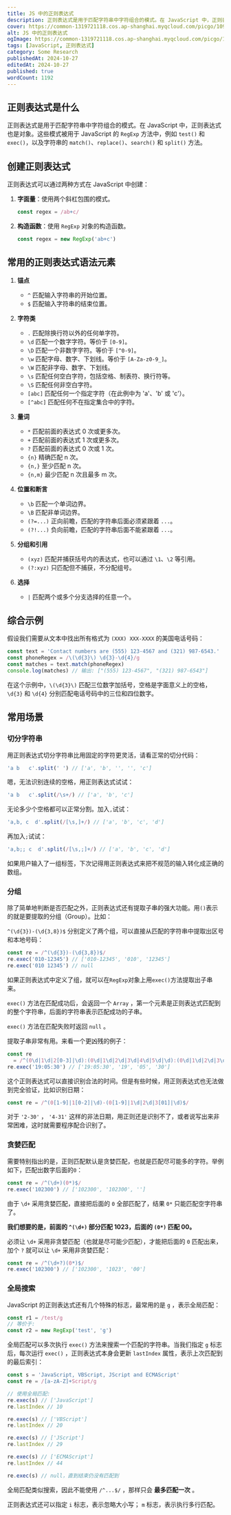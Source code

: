 ```yaml
---
title: JS 中的正则表达式
description: 正则表达式是用于匹配字符串中字符组合的模式。在 JavaScript 中，正则表达式也是对象。这些模式被用于 JavaScript 的 `RegExp` 方法中，例如 `test()` 和 `exec()`，以及字符串的 `match()`、`replace()`、`search()` 和 `split()` 方法。
cover: https://common-1319721118.cos.ap-shanghai.myqcloud.com/picgo/109825600-1.jpg
alt: JS 中的正则表达式
ogImage: https://common-1319721118.cos.ap-shanghai.myqcloud.com/picgo/109825600-1.jpg
tags: [JavaScript, 正则表达式]
category: Some Research
publishedAt: 2024-10-27
editedAt: 2024-10-27
published: true
wordCount: 1192
---
```


## 正则表达式是什么

正则表达式是用于匹配字符串中字符组合的模式。在 JavaScript 中，正则表达式也是对象。这些模式被用于 JavaScript 的 `RegExp` 方法中，例如 `test()` 和 `exec()`，以及字符串的 `match()`、`replace()`、`search()` 和 `split()` 方法。

## 创建正则表达式

正则表达式可以通过两种方式在 JavaScript 中创建：

1. **字面量**：使用两个斜杠包围的模式。

   ```javascript
   const regex = /ab+c/
   ```

2. **构造函数**：使用 `RegExp` 对象的构造函数。
   ```javascript
   const regex = new RegExp('ab+c')
   ```

## 常用的正则表达式语法元素

1. **锚点**

   - `^` 匹配输入字符串的开始位置。
   - `$` 匹配输入字符串的结束位置。

2. **字符类**

   - `.` 匹配除换行符以外的任何单字符。
   - `\d` 匹配一个数字字符。等价于 `[0-9]`。
   - `\D` 匹配一个非数字字符。等价于 `[^0-9]`。
   - `\w` 匹配字母、数字、下划线。等价于 `[A-Za-z0-9_]`。
   - `\W` 匹配非字母、数字、下划线。
   - `\s` 匹配任何空白字符，包括空格、制表符、换行符等。
   - `\S` 匹配任何非空白字符。
   - `[abc]` 匹配任何一个指定字符（在此例中为 'a'、'b' 或 'c'）。
   - `[^abc]` 匹配任何不在指定集合中的字符。

3. **量词**

   - `*` 匹配前面的表达式 0 次或更多次。
   - `+` 匹配前面的表达式 1 次或更多次。
   - `?` 匹配前面的表达式 0 次或 1 次。
   - `{n}` 精确匹配 n 次。
   - `{n,}` 至少匹配 n 次。
   - `{n,m}` 最少匹配 n 次且最多 m 次。

4. **位置和断言**

   - `\b` 匹配一个单词边界。
   - `\B` 匹配非单词边界。
   - `(?=...)` 正向前瞻，匹配的字符串后面必须紧跟着 `...`。
   - `(?!...)` 负向前瞻，匹配的字符串后面不能紧跟着 `...`。

5. **分组和引用**

   - `(xyz)` 匹配并捕获括号内的表达式，也可以通过 `\1`、`\2` 等引用。
   - `(?:xyz)` 只匹配但不捕获，不分配组号。

6. **选择**
   - `|` 匹配两个或多个分支选择的任意一个。

## 综合示例

假设我们需要从文本中找出所有格式为 `(XXX) XXX-XXXX` 的美国电话号码：

```javascript
const text = 'Contact numbers are (555) 123-4567 and (321) 987-6543.'
const phoneRegex = /\(\d{3}\) \d{3}-\d{4}/g
const matches = text.match(phoneRegex)
console.log(matches) // 输出: ["(555) 123-4567", "(321) 987-6543"]
```

在这个示例中，`\(\d{3}\)` 匹配三位数字加括号，空格是字面意义上的空格，`\d{3}` 和 `\d{4}` 分别匹配电话号码中的三位和四位数字。

## 常用场景

### 切分字符串

用正则表达式切分字符串比用固定的字符更灵活，请看正常的切分代码：

```js
'a b   c'.split(' ') // ['a', 'b', '', '', 'c']
```

嗯，无法识别连续的空格，用正则表达式试试：

```js
'a b   c'.split(/\s+/) // ['a', 'b', 'c']
```

无论多少个空格都可以正常分割。加入`,`试试：

```js
'a,b, c  d'.split(/[\s,]+/) // ['a', 'b', 'c', 'd']
```

再加入`;`试试：

```js
'a,b;; c  d'.split(/[\s,;]+/) // ['a', 'b', 'c', 'd']
```

如果用户输入了一组标签，下次记得用正则表达式来把不规范的输入转化成正确的数组。

### 分组

除了简单地判断是否匹配之外，正则表达式还有提取子串的强大功能。用`()`表示的就是要提取的分组（Group）。比如：

`^(\d{3})-(\d{3,8})$` 分别定义了两个组，可以直接从匹配的字符串中提取出区号和本地号码：

```js
const re = /^(\d{3})-(\d{3,8})$/
re.exec('010-12345') // ['010-12345', '010', '12345']
re.exec('010 12345') // null
```

如果正则表达式中定义了组，就可以在`RegExp`对象上用`exec()`方法提取出子串来。

`exec()` 方法在匹配成功后，会返回一个 `Array` ，第一个元素是正则表达式匹配到的整个字符串，后面的字符串表示匹配成功的子串。

`exec()` 方法在匹配失败时返回 `null` 。

提取子串非常有用。来看一个更凶残的例子：

```js
const re
  = /^(0\d|1\d|2[0-3]|\d):(0\d|1\d|2\d|3\d|4\d|5\d|\d):(0\d|1\d|2\d|3\d|4\d|5\d|\d)$/
re.exec('19:05:30') // ['19:05:30', '19', '05', '30']
```

这个正则表达式可以直接识别合法的时间。但是有些时候，用正则表达式也无法做到完全验证，比如识别日期：

```js
const re = /^(0[1-9]|1[0-2]|\d)-(0[1-9]|1\d|2\d|3[01]|\d)$/
```

对于 `'2-30'` ， `'4-31'` 这样的非法日期，用正则还是识别不了，或者说写出来非常困难，这时就需要程序配合识别了。

### 贪婪匹配

需要特别指出的是，正则匹配默认是贪婪匹配，也就是匹配尽可能多的字符。举例如下，匹配出数字后面的`0`：

```js
const re = /^(\d+)(0*)$/
re.exec('102300') // ['102300', '102300', '']
```

由于 `\d+` 采用贪婪匹配，直接把后面的 `0` 全部匹配了，结果 `0*` 只能匹配空字符串了。

**我们想要的是，前面的 `^(\d+)` 部分匹配 1023，后面的 `(0*)` 匹配 00。**

必须让 `\d+` 采用非贪婪匹配（也就是尽可能少匹配），才能把后面的 `0` 匹配出来，加个 `?` 就可以让 `\d+` 采用非贪婪匹配：

```js
const re = /^(\d+?)(0*)$/
re.exec('102300') // ['102300', '1023', '00']
```

### 全局搜索

JavaScript 的正则表达式还有几个特殊的标志，最常用的是 `g` ，表示全局匹配：

```js
const r1 = /test/g
// 等价于:
const r2 = new RegExp('test', 'g')
```

全局匹配可以多次执行 `exec()` 方法来搜索一个匹配的字符串。当我们指定 `g` 标志后，每次运行 `exec()` ，正则表达式本身会更新 `lastIndex` 属性，表示上次匹配到的最后索引：

```js
const s = 'JavaScript, VBScript, JScript and ECMAScript'
const re = /[a-zA-Z]+Script/g

// 使用全局匹配:
re.exec(s) // ['JavaScript']
re.lastIndex // 10

re.exec(s) // ['VBScript']
re.lastIndex // 20

re.exec(s) // ['JScript']
re.lastIndex // 29

re.exec(s) // ['ECMAScript']
re.lastIndex // 44

re.exec(s) // null，直到结束仍没有匹配到
```

全局匹配类似搜索，因此不能使用 `/^...$/` ，那样只会 **最多匹配一次** 。

正则表达式还可以指定 `i` 标志，表示忽略大小写； `m` 标志，表示执行多行匹配。
